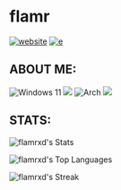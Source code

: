 # flamr
[![website](https://img.shields.io/badge/-Website-informational?logo=firefox&style=for-the-badge&logoColor=ff9117&color=ea5e00&labelColor=ffffff 'website')](https://img.shields.io/badge/-Website-informational?logo=firefox&style=for-the-badge&logoColor=ff9117&color=ea5e00&labelColor=ffffff) [![e](https://img.shields.io/badge/-Modrinth-informational?logo=modrinth&style=for-the-badge&logoColor=00661f&color=00661f&labelColor=000000)](https://modrinth.com/organization/flamin-creations)
## ABOUT ME:
![Windows 11](https://img.shields.io/badge/Windows%2011-%230079d5.svg?style=for-the-badge&logo=Windows%2011&logoColor=white) ![](https://img.shields.io/badge/-&-informational?logo=&style=for-the-badge&logoColor=000000&color=000000&labelColor=000000) ![Arch](https://img.shields.io/badge/Arch%20Linux-1793D1?logo=arch-linux&logoColor=fff&style=for-the-badge) ![](https://img.shields.io/badge/-user-informational?logo=&style=for-the-badge&logoColor=000000&color=b96100&labelColor=000000)
## STATS:
![flamrxd's Stats](https://github-readme-stats.vercel.app/api?username=flamrxd&theme=dracula&show_icons=true&hide_border=true&count_private=true) 

![flamrxd's Top Languages](https://github-readme-stats.vercel.app/api/top-langs/?username=flamrxd&theme=dracula&show_icons=true&hide_border=true&layout=compact)

![flamrxd's Streak](https://github-readme-streak-stats.herokuapp.com/?user=flamrxd&theme=dracula&hide_border=true)
